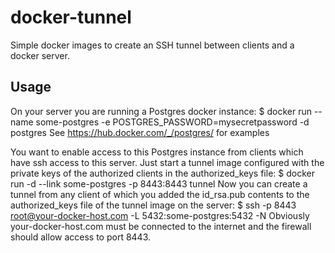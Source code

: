 # docker-tunnel

Simple docker images to create an SSH tunnel between clients and a docker server.

## Usage

On your server you are running a Postgres docker instance:
    $ docker run --name some-postgres -e POSTGRES_PASSWORD=mysecretpassword -d postgres
See https://hub.docker.com/_/postgres/ for examples

You want to enable access to this Postgres instance from clients which have ssh access to this server.
Just start a tunnel image configured with the private keys of the authorized clients in the authorized_keys file:
    $ docker run -d --link some-postgres -p 8443:8443 tunnel
Now you can create a tunnel from any client of which you added the id_rsa.pub contents to the authorized_keys file of the tunnel image on the server: 
    $ ssh -p 8443 root@your-docker-host.com -L 5432:some-postgres:5432 -N
Obviously your-docker-host.com must be connected to the internet and the firewall should allow access to port 8443.

